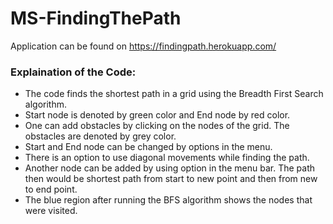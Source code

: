 # MS-FindingThePath

Application can be found on https://findingpath.herokuapp.com/

### Explaination of the Code:

* The code finds the shortest path in a grid using the Breadth First Search algorithm. 
* Start node is denoted by green color and End node by red color.
* One can add obstacles by clicking on the nodes of the grid. The obstacles are denoted by grey color.
* Start and End node can be changed by options in the menu. 
* There is an option to use diagonal movements while finding the path. 
* Another node can be added by using option in the menu bar. The path then would be shortest path from start to new point and then from new to end point. 
* The blue region after running the BFS algorithm shows the nodes that were visited.

